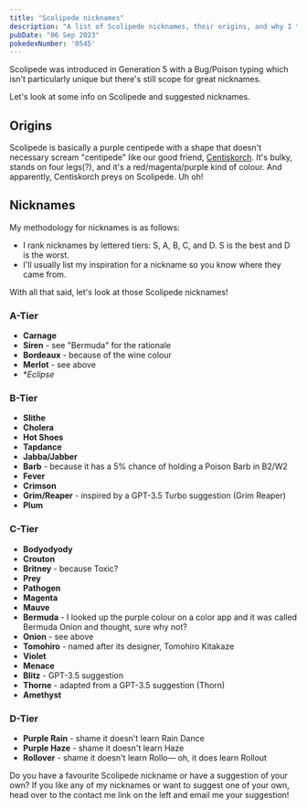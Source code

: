 ```yaml
---
title: "Scolipede nicknames"
description: "A list of Scolipede nicknames, their origins, and why I think they're cool."
pubDate: "06 Sep 2023"
pokedexNumber: '0545'
---
```


Scolipede was introduced in Generation 5 with a Bug/Poison typing which isn't particularly unique but there's still scope for great nicknames.

Let's look at some info on Scolipede and suggested nicknames.

## Origins

Scolipede is basically a purple centipede with a shape that doesn't necessary scream "centipede" like our good friend, [Centiskorch](/nicknames/centiskorch/). It's bulky, stands on four legs(?), and it's a red/magenta/purple kind of colour. And apparently, Centiskorch preys on Scolipede. Uh oh!

## Nicknames

My methodology for nicknames is as follows:

* I rank nicknames by lettered tiers: S, A, B, C, and D. S is the best and D is the worst.
* I'll usually list my inspiration for a nickname so you know where they came from.

With all that said, let's look at those Scolipede nicknames!

### A-Tier

* **Carnage**
* **Siren** - see "Bermuda" for the rationale
* **Bordeaux** - because of the wine colour
* **Merlot** - see above
* **Eclipse*

### B-Tier

* **Slithe**
* **Cholera**
* **Hot Shoes**
* **Tapdance**
* **Jabba/Jabber**
* **Barb** - because it has a 5% chance of holding a Poison Barb in B2/W2
* **Fever**
* **Crimson**
* **Grim/Reaper** - inspired by a GPT-3.5 Turbo suggestion (Grim Reaper)
* **Plum**

### C-Tier

* **Bodyodyody**
* **Crouton**
* **Britney** - because Toxic?
* **Prey**
* **Pathogen**
* **Magenta**
* **Mauve**
* **Bermuda** - I looked up the purple colour on a color app and it was called Bermuda Onion and thought, sure why not?
* **Onion**  - see above
* **Tomohiro** - named after its designer, Tomohiro Kitakaze
* **Violet**
* **Menace**
* **Blitz** - GPT-3.5 suggestion
* **Thorne** - adapted from a GPT-3.5 suggestion (Thorn)
* **Amethyst**

### D-Tier

* **Purple Rain** - shame it doesn't learn Rain Dance
* **Purple Haze** - shame it doesn't learn Haze
* **Rollover** - shame it doesn't learn Rollo— oh, it does learn Rollout

Do you have a favourite Scolipede nickname or have a suggestion of your own? If you like any of my nicknames or want to suggest one of your own, head over to the contact me link on the left and email me your suggestion!